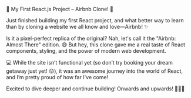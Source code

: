 🚀 My First React.js Project – Airbnb Clone! 🏡

Just finished building my first React project, and what better way to learn than by cloning a website we all know and love—Airbnb! ✨

Is it a pixel-perfect replica of the original? Nah, let's call it the "Airbnb: Almost There" edition. 😅 But hey, this clone gave me a real taste of React components, styling, and the power of modern web development.

💻 While the site isn’t functional yet (so don’t try booking your dream getaway just yet! 😜), it was an awesome journey into the world of React, and I’m pretty proud of how far I've come!

Excited to dive deeper and continue building! Onwards and upwards! 🚀👨‍💻
